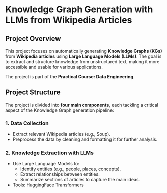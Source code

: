 # Knowledge Graph Generation with LLMs from Wikipedia Articles

## Project Overview
This project focuses on automatically generating **Knowledge Graphs (KGs)** from **Wikipedia articles** using **Large Language Models (LLMs)**. The goal is to extract and structure knowledge from unstructured text, making it more accessible and usable for various applications.

The project is part of the **Practical Course: Data Engineering**.

## Project Structure
The project is divided into **four main components**, each tackling a critical aspect of the Knowledge Graph generation pipeline:

### 1. **Data Collection**
- Extract relevant Wikipedia articles (e.g.,  Soup).
- Preprocess the data by cleaning and formatting it for further analysis.

### 2. **Knowledge Extraction with LLMs**
- Use Large Language Models to:
  - Identify entities (e.g., people, places, concepts).
  - Extract relationships between entities.
  - Summarize sections of articles to capture the main ideas.
- Tools: HuggingFace Transformers

